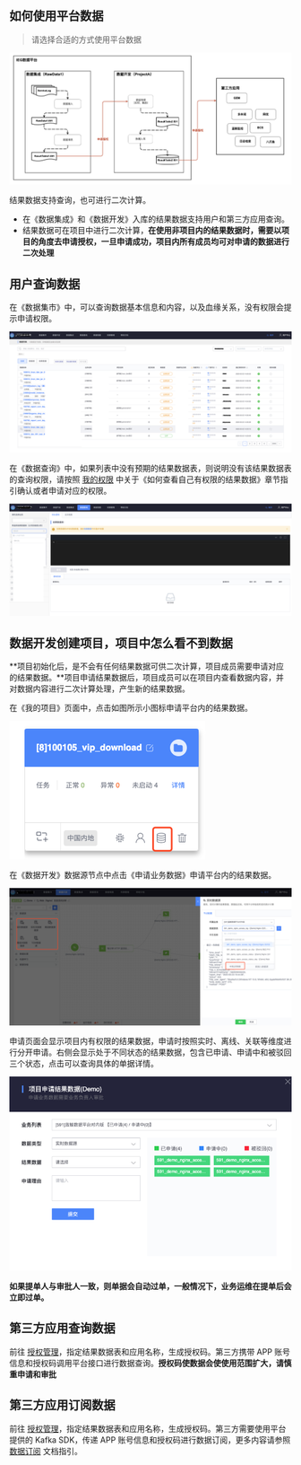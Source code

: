 ## 如何使用平台数据

> 请选择合适的方式使用平台数据

![image-20200323152547207](query-data.assets/image-20200323152547207.png)

结果数据支持查询，也可进行二次计算。

- 在《数据集成》和《数据开发》入库的结果数据支持用户和第三方应用查询。
- 结果数据可在项目中进行二次计算，**在使用非项目内的结果数据时，需要以项目的角度去申请授权，一旦申请成功，项目内所有成员均可对申请的数据进行二次处理**



## 用户查询数据

在《数据集市》中，可以查询数据基本信息和内容，以及血缘关系，没有权限会提示申请权限。

![image-20200323153707392](query-data.assets/image-20200323153707392.png)

在《数据查询》中，如果列表中没有预期的结果数据表，则说明没有该结果数据表的查询权限，请按照 [我的权限](./permission) 中关于《如何查看自己有权限的结果数据》章节指引确认或者申请对应的权限。

![image-20200323153854939](query-data.assets/image-20200323153854939.png)



## 数据开发创建项目，项目中怎么看不到数据

**项目初始化后，是不会有任何结果数据可供二次计算，项目成员需要申请对应的结果数据。**项目申请结果数据后，项目成员可以在项目内查看数据内容，并对数据内容进行二次计算处理，产生新的结果数据。

在《我的项目》页面中，点击如图所示小图标申请平台内的结果数据。

![image-20200323154236973](query-data.assets/image-20200323154236973.png)

在《数据开发》数据源节点中点击《申请业务数据》申请平台内的结果数据。

![image-20200323154600235](query-data.assets/image-20200323154600235.png)

申请页面会显示项目内有权限的结果数据，申请时按照实时、离线、关联等维度进行分开申请。右侧会显示处于不同状态的结果数据，包含已申请、申请中和被驳回三个状态，点击可以查询具体的单据详情。

![image-20200323154626761](query-data.assets/image-20200323154626761.png)

**如果提单人与审批人一致，则单据会自动过单，一般情况下，业务运维在提单后会立即过单。**




## 第三方应用查询数据


前往 [授权管理](./token.md)，指定结果数据表和应用名称，生成授权码。第三方携带 APP 账号信息和授权码调用平台接口进行数据查询。**授权码使数据会使使用范围扩大，请慎重申请和审批**

## 第三方应用订阅数据

前往 [授权管理](./token.md)，指定结果数据表和应用名称，生成授权码。第三方需要使用平台提供的 Kafka SDK，传递 APP 账号信息和授权码进行数据订阅，更多内容请参照 [数据订阅](../datalab/subscription/concepts.md) 文档指引。

